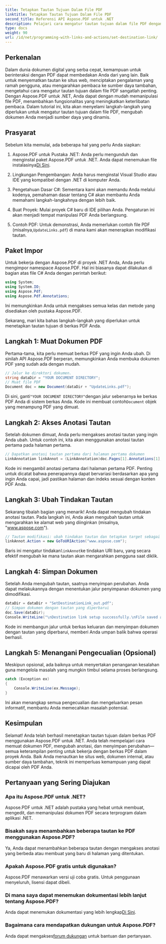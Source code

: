 ```yaml
---
title: Tetapkan Tautan Tujuan Dalam File PDF
linktitle: Tetapkan Tautan Tujuan Dalam File PDF
second_title: Referensi API Aspose.PDF untuk .NET
description: Pelajari cara mengatur tautan tujuan dalam file PDF dengan Aspose.PDF untuk .NET. Panduan langkah demi langkah untuk meningkatkan interaktivitas PDF Anda.
type: docs
weight: 90
url: /id/net/programming-with-links-and-actions/set-destination-link/
---
```

## Perkenalan

Dalam dunia dokumen digital yang serba cepat, kemampuan untuk berinteraksi dengan PDF dapat membedakan Anda dari yang lain. Baik untuk menyematkan tautan ke situs web, menciptakan pengalaman yang ramah pengguna, atau mengarahkan pembaca ke sumber daya tambahan, mengetahui cara mengatur tautan tujuan dalam file PDF sangatlah penting. Dengan Aspose.PDF untuk .NET, Anda dapat dengan mudah memanipulasi file PDF, menambahkan fungsionalitas yang meningkatkan keterlibatan pembaca. Dalam tutorial ini, kita akan menyelami langkah-langkah yang diperlukan untuk mengatur tautan tujuan dalam file PDF, mengubah dokumen Anda menjadi sumber daya yang dinamis.

## Prasyarat

Sebelum kita memulai, ada beberapa hal yang perlu Anda siapkan:

1. Aspose.PDF untuk Pustaka .NET:
    Anda perlu mengunduh dan menginstal paket Aspose.PDF untuk .NET. Anda dapat menemukan file instalasinya[Di Sini](https://releases.aspose.com/pdf/net/).

2. Lingkungan Pengembangan:
   Anda harus menginstal Visual Studio atau IDE yang kompatibel dengan .NET di komputer Anda.

3. Pengetahuan Dasar C#:
   Sementara kami akan memandu Anda melalui kodenya, pemahaman dasar tentang C# akan membantu Anda memahami langkah-langkahnya dengan lebih baik.

4. Buat Proyek:
   Mulai proyek C# baru di IDE pilihan Anda. Pengaturan ini akan menjadi tempat manipulasi PDF Anda berlangsung.

5. Contoh PDF:
    Untuk demonstrasi, Anda memerlukan contoh file PDF (misalnya,`UpdateLinks.pdf`) di mana kami akan menerapkan modifikasi tautan.

## Paket Impor

Untuk bekerja dengan Aspose.PDF di proyek .NET Anda, Anda perlu mengimpor namespace Aspose.PDF. Hal ini biasanya dapat dilakukan di bagian atas file C# Anda dengan perintah berikut:

```csharp
using System;
using System.IO;
using Aspose.Pdf;
using Aspose.Pdf.Annotations;
```

Ini memungkinkan Anda untuk mengakses semua kelas dan metode yang disediakan oleh pustaka Aspose.PDF.

Sekarang, mari kita bahas langkah-langkah yang diperlukan untuk menetapkan tautan tujuan di berkas PDF Anda.

## Langkah 1: Muat Dokumen PDF

Pertama-tama, kita perlu memuat berkas PDF yang ingin Anda ubah. Di sinilah API Aspose.PDF berperan, memungkinkan Anda membuka dokumen PDF yang sudah ada dengan mudah.

```csharp
// Jalur ke direktori dokumen.
string dataDir = "YOUR DOCUMENT DIRECTORY";
// Muat file PDF
Document doc = new Document(dataDir + "UpdateLinks.pdf");
```

 Di sini, ganti`"YOUR DOCUMENT DIRECTORY"`dengan jalur sebenarnya ke berkas PDF Anda di sistem berkas Anda. Kode ini membuat contoh`Document` objek yang menampung PDF yang dimuat.

## Langkah 2: Akses Anotasi Tautan

Setelah dokumen dimuat, Anda perlu mengakses anotasi tautan yang ingin Anda ubah. Untuk contoh ini, kita akan menggunakan anotasi tautan pertama pada halaman pertama.

```csharp
// Dapatkan anotasi tautan pertama dari halaman pertama dokumen
LinkAnnotation linkAnnot = (LinkAnnotation)doc.Pages[1].Annotations[1];
```

Kode ini mengambil anotasi pertama dari halaman pertama PDF. Penting untuk dicatat bahwa penerapannya dapat bervariasi berdasarkan apa yang ingin Anda capai, jadi pastikan halaman dan indeks sesuai dengan konten PDF Anda.

## Langkah 3: Ubah Tindakan Tautan

Sekarang tibalah bagian yang menarik! Anda dapat mengubah tindakan anotasi tautan. Pada langkah ini, Anda akan mengubah tautan untuk mengarahkan ke alamat web yang diinginkan (misalnya, "www.aspose.com").

```csharp
// Tautan modifikasi: ubah tindakan tautan dan tetapkan target sebagai alamat web
linkAnnot.Action = new GoToURIAction("www.aspose.com");
```

 Baris ini mengatur tindakan`linkAnnot`ke tindakan URI baru, yang secara efektif mengubah ke mana tautan akan mengarahkan pengguna saat diklik.

## Langkah 4: Simpan Dokumen

Setelah Anda mengubah tautan, saatnya menyimpan perubahan. Anda dapat melakukannya dengan menentukan jalur penyimpanan dokumen yang dimodifikasi.

```csharp
dataDir = dataDir + "SetDestinationLink_out.pdf";
// Simpan dokumen dengan tautan yang diperbarui
doc.Save(dataDir);
Console.WriteLine("\nDestination link setup successfully.\nFile saved at " + dataDir);
```

Kode ini membangun jalur untuk berkas keluaran dan menyimpan dokumen dengan tautan yang diperbarui, memberi Anda umpan balik bahwa operasi berhasil.

## Langkah 5: Menangani Pengecualian (Opsional)

Meskipun opsional, ada baiknya untuk menyertakan penanganan kesalahan guna mengelola masalah yang mungkin timbul selama proses berlangsung.

```csharp
catch (Exception ex)
{
    Console.WriteLine(ex.Message);
}
```

Ini akan menangkap semua pengecualian dan mengeluarkan pesan informatif, membantu Anda memecahkan masalah potensial.

## Kesimpulan

Selamat! Anda telah berhasil menetapkan tautan tujuan dalam berkas PDF menggunakan Aspose.PDF untuk .NET. Anda telah mempelajari cara memuat dokumen PDF, mengubah anotasi, dan menyimpan perubahan—semua keterampilan penting untuk bekerja dengan berkas PDF dalam proyek Anda. Baik Anda menautkan ke situs web, dokumen internal, atau sumber daya tambahan, teknik ini memperluas kemampuan yang dapat dicapai oleh PDF Anda.

## Pertanyaan yang Sering Diajukan

### Apa itu Aspose.PDF untuk .NET?
Aspose.PDF untuk .NET adalah pustaka yang hebat untuk membuat, mengedit, dan memanipulasi dokumen PDF secara terprogram dalam aplikasi .NET.

### Bisakah saya menambahkan beberapa tautan ke PDF menggunakan Aspose.PDF?
Ya, Anda dapat menambahkan beberapa tautan dengan mengakses anotasi yang berbeda atau membuat yang baru di halaman yang ditentukan.

### Apakah Aspose.PDF gratis untuk digunakan?
Aspose.PDF menawarkan versi uji coba gratis. Untuk penggunaan menyeluruh, lisensi dapat dibeli.

### Di mana saya dapat menemukan dokumentasi lebih lanjut tentang Aspose.PDF?
 Anda dapat menemukan dokumentasi yang lebih lengkap[Di Sini](https://reference.aspose.com/pdf/net/).

### Bagaimana cara mendapatkan dukungan untuk Aspose.PDF?
 Anda dapat mengakses[forum dukungan](https://forum.aspose.com/c/pdf/10) untuk bantuan dan pertanyaan.